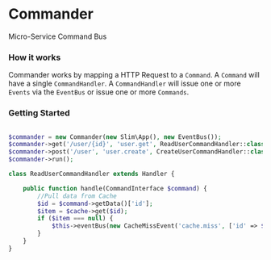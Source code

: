# Commander

Micro-Service Command Bus

### How it works

Commander works by mapping a HTTP Request to a `Command`. 
A `Command` will have a single `CommandHandler`.
A `CommandHandler` will issue one or more `Events` via the `EventBus` or issue one or more `Commands`.


### Getting Started

```php

$commander = new Commander(new Slim\App(), new EventBus());
$commander->get('/user/{id}', 'user.get', ReadUserCommandHandler::class);
$commander->post('/user', 'user.create', CreateUserCommandHandler::class);
$commander->run();
```

```php
class ReadUserCommandHandler extends Handler {

    public function handle(CommandInterface $command) {
        //Pull data from Cache
        $id = $command->getData()['id'];
        $item = $cache->get($id);
        if ($item === null) {
            $this->eventBus(new CacheMissEvent('cache.miss', ['id' => $id]);
        }
    }
}
```


